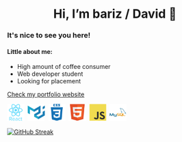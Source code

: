 
<h1 align="center"> Hi, I’m bariz / David 👋</h1>

<h3>It's nice to see you here! </h3>
<h4>Little about me:</h4>
<ul>
 <li>High amount of coffee consumer </li>
  <li>Web developer student </li>
  <li>Looking for placement  </li>

</ul>
<p>
 <a href="https://www.barizdev.com" target="_blank">Check my portfolio website</a> 
</p>


<p>
 <div>
  <img src="https://github.com/devicons/devicon/blob/master/icons/react/react-original-wordmark.svg" title="React" alt="React" width="40" height="40"/>&nbsp;
  <img src="https://github.com/devicons/devicon/blob/master/icons/materialui/materialui-original.svg" title="Material UI" alt="Material UI" width="40" height="40"/>&nbsp;
  <img src="https://github.com/devicons/devicon/blob/master/icons/css3/css3-plain-wordmark.svg"  title="CSS3" alt="CSS" width="40" height="40"/>&nbsp;
  <img src="https://github.com/devicons/devicon/blob/master/icons/html5/html5-original.svg" title="HTML5" alt="HTML" width="40" height="40"/>&nbsp;
  <img src="https://github.com/devicons/devicon/blob/master/icons/javascript/javascript-original.svg" title="JavaScript" alt="JavaScript" width="40" height="40"/>&nbsp;
  <img src="https://github.com/devicons/devicon/blob/master/icons/mysql/mysql-original-wordmark.svg" title="MySQL"  alt="MySQL" width="40" height="40"/>&nbsp;
</div>
</p>


[![GitHub Streak](http://github-readme-streak-stats.herokuapp.com?user=iambariz&theme=dark&hide_border=true&date_format=j%2Fn%5B%2FY%5D)](https://git.io/streak-stats)
